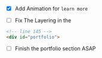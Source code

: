 - [x] Add Animation for `learn more`

- [ ] Fix The Layering in the 
```HTML
<!-- line 145 -->
<div id="portfolio">
```
- [ ] Finish the portfolio section ASAP